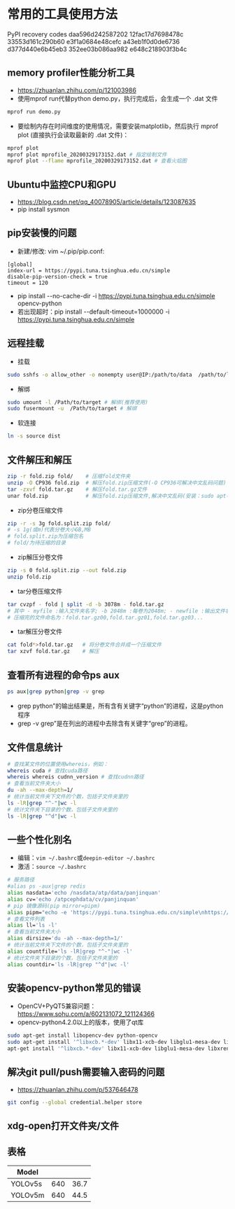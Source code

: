 # 常用的工具使用方法
PyPI recovery codes
daa596d242587202
12fac17d7698478c
33553d161c290b60
e3f1a0684e48cefc
a43eb1f0d0de6736
d377d440e6b45eb3
352ee03b086aa982
e648c218903f3b4c

## memory profiler性能分析工具

- https://zhuanlan.zhihu.com/p/121003986
- 使用mprof run代替python demo.py，执行完成后，会生成一个 .dat 文件

```bash
mprof run demo.py 
```

- 要绘制内存在时间维度的使用情况，需要安装matplotlib，然后执行 mprof plot (直接执行会读取最新的 .dat 文件)：

```bash
mprof plot
mprof plot mprofile_20200329173152.dat # 指定绘制文件
mprof plot --flame mprofile_20200329173152.dat # 查看火焰图
```

## Ubuntu中监控CPU和GPU

- https://blog.csdn.net/qq_40078905/article/details/123087635
- pip install sysmon

## pip安装慢的问题

- 新建/修改: vim ~/.pip/pip.conf:

```
[global]
index-url = https://pypi.tuna.tsinghua.edu.cn/simple
disable-pip-version-check = true
timeout = 120
```

- pip install --no-cache-dir -i https://pypi.tuna.tsinghua.edu.cn/simple opencv-python
- 若出现超时：pip install --default-timeout=1000000 -i https://pypi.tuna.tsinghua.edu.cn/simple

## 远程挂载

- 挂载

```bash
sudo sshfs -o allow_other -o nonempty user@IP:/path/to/data  /path/to/local/data
```

- 解绑

```bash
sudo umount -l /Path/to/target # 解绑(推荐使用)
sudo fusermount -u  /Path/to/target # 解绑
```

- 软连接

```bash
ln -s source dist
```

## 文件解压和解压

```bash
zip -r fold.zip fold/    # 压缩fold文件夹
unzip -O CP936 fold.zip  # 解压fold.zip压缩文件(-O CP936可解决中文乱码问题)
tar -zxvf fold.tar.gz    # 解压fold.tar.gz文件
unar fold.zip            # 解压fold.zip压缩文件,解决中文乱码(安装：sudo apt-get install unar)
```

- zip分卷压缩文件

```bash
zip -r -s 3g fold.split.zip fold/
# -s 1g(或m)代表分卷大小GB,MB
# fold.split.zip为压缩包名
# fold/为待压缩的目录
```

- zip解压分卷文件

```bash
zip -s 0 fold.split.zip --out fold.zip
unzip fold.zip
```

- tar分卷压缩文件

```bash
tar cvzpf - fold | split -d -b 3078m - fold.tar.gz
# 其中 - myfile :输入文件夹名字; -b 2048m :每卷为2048m; - newfile :输出文件名
# 压缩完的文件命名为：fold.tar.gz00,fold.tar.gz01,fold.tar.gz03...
```

- tar解压分卷文件

```bash
cat fold*>fold.tar.gz   # 将分卷文件合并成一个压缩文件
tar xzvf fold.tar.gz    # 解压 
```

## 查看所有进程的命令ps aux

```bash
ps aux|grep python|grep -v grep
```

- grep python”的输出结果是，所有含有关键字“python”的进程，这是python程序
- grep -v grep”是在列出的进程中去除含有关键字“grep”的进程。

## 文件信息统计

```bash
# 查找某文件的位置使用whereis，例如：
whereis cuda # 查找cuda路径
whereis whereis cudnn_version # 查找cudnn路径
# 查看当前文件夹大小
du -ah --max-depth=1/
# 统计当前文件夹下文件的个数，包括子文件夹里的
ls -lR|grep "^-"|wc -l
# 统计文件夹下目录的个数，包括子文件夹里的
ls -lR|grep "^d"|wc -l
```

## 一些个性化别名

- 编辑：`vim ~/.bashrc`或`deepin-editor ~/.bashrc`
- 激活：`source ~/.bashrc`

```bash
# 服务路径
#alias ps -aux|grep redis
alias nasdata='echo /nasdata/atp/data/panjinquan'
alias cv='echo /atpcephdata/cv/panjinquan'
# pip 镜像源码(pip mirror=pipm)
alias pipm="echo -e 'https://pypi.tuna.tsinghua.edu.cn/simple\nhttps://pypi.org/simple'"
# 查看文件列表
alias ll='ls -l'
# 查看当前文件夹大小
alias dirsize='du -ah --max-depth=1/'
# 统计当前文件夹下文件的个数，包括子文件夹里的
alias countfile='ls -lR|grep "^-"|wc -l'
# 统计文件夹下目录的个数，包括子文件夹里的
alias countdir='ls -lR|grep "^d"|wc -l'
```

## 安装opencv-python常见的错误

- OpenCV+PyQT5兼容问题：https://www.sohu.com/a/602131072_121124366
- opencv-python4.2.0以上的版本，使用了qt库

```bash
sudo apt-get install libopencv-dev python-opencv
sudo apt-get install '^libxcb.*-dev' libx11-xcb-dev libglu1-mesa-dev libxrender-dev libxi-dev libxkbcommon-dev libxkbcommon-x11-dev    
apt-get install '^libxcb.*-dev' libx11-xcb-dev libglu1-mesa-dev libxrender-dev libxi-dev libxkbcommon-dev libxkbcommon-x11-dev
```

## 解决git pull/push需要输入密码的问题

- https://zhuanlan.zhihu.com/p/537646478

```bash
git config --global credential.helper store

```

## xdg-open打开文件夹/文件

## 表格

| Model   |     |      |
|---------|-----|------|
| YOLOv5s | 640 | 36.7 |
| YOLOv5m | 640 | 44.5 |